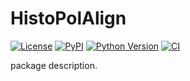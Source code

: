 # HistoPolAlign

[![License](https://img.shields.io/pypi/l/HistoPolAlign.svg?color=green)](https://github.com/RomGr/HistoPolAlign/raw/main/LICENSE)
[![PyPI](https://img.shields.io/pypi/v/HistoPolAlign.svg?color=green)](https://pypi.org/project/HistoPolAlign)
[![Python Version](https://img.shields.io/pypi/pyversions/HistoPolAlign.svg?color=green)](https://python.org)
[![CI](https://github.com/RomGr/HistoPolAlign/actions/workflows/ci.yml/badge.svg)](https://github.com/RomGr/PathologyPaper/actions/workflows/ci.yml)

package description.
